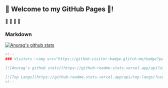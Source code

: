 ## 🤪 Welcome to my GitHub Pages 💽!

💽
🤪
💽
🤪

### Markdown

[![Anurag's github stats](https://github-readme-stats.vercel.app/api?username=Xiaolei0412)](https://github.com/X/github-readme-stats)
```markdown
<!--
### Visitors：<img src="https://github-visitor-badge.glitch.me/badge?page_id=Xiaolei0412"/>

[![Anurag's github stats](https://github-readme-stats.vercel.app/api?username=Xiaolei0412&show_icons=true&theme=radical)](https://github.com/anuraghazra/github-readme-stats)

[![Top Langs](https://github-readme-stats.vercel.app/api/top-langs/?username=Xiaolei0412&hide=HTML&theme=radical)](https://github.com/anuraghazra/github-readme-stats)
<!--
